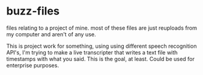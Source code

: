 # buzz-files
files relating to a project of mine. most of these files are just reuploads from my computer and aren't of any use.


This is project work for something, using using different speech recognition API's, I'm trying to make a live transcripter that writes a text file with timestamps with what you said. This is the goal, at least.
Could be used for enterprise purposes.
